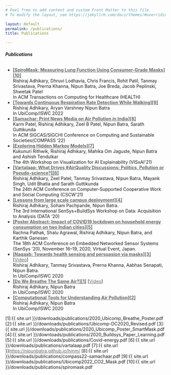 ```yaml
---
# Feel free to add content and custom Front Matter to this file.
# To modify the layout, see https://jekyllrb.com/docs/themes/#overriding-theme-defaults

layout: default
permalink: /publications/
title: Publications

---
```

<style type="text/css">

	a {
		color: #626964
	}
	a:visited {
		color: #626964
	}

</style>

###### **Publications**
- <span style="color:#626964; text-decoration:underline;"><b>[SpiroMask: Measuring Lung Function Using Consumer-Grade Masks][10]</b></span><br>Rishiraj Adhikary, Dhruvi Lodhavia, Chris Francis, Rohit Patil, Tanmay Srivastava, Prerna Khanna, Nipun Batra, Joe Breda, Jacob Peplinski, Shwetak Patel<br>In ACM Transactions on Computing for Healthcare (HEALTH)
- <span style="color:#626964; text-decoration:underline;"><b>[Towards Continuous Respiration Rate Detection While Walking][9]</b></span><br>Rishiraj Adhikary, Aryan Varshney Nipun Batra<br>In UbiComp/ISWC 2022
- <span style="color:#626964; text-decoration:underline;"><b>[Samachar: Print News Media on Air Pollution in India][8]</b></span><br>Karm Patel, Rishiraj Adhikary, Zeel B Patel, Nipun Batra, Sarath Guttikunda<br>In ACM SIGCAS/SIGCHI Conference on Computing and Sustainable Societies(COMPASS ‘22)
- <span style="color:#626964; text-decoration:underline;"><b>[Exploring Hidden Markov Models][7]</b></span><br>Kukunuri Rithwik, Rishiraj Adhikary, Mahika Om Jaguste, Nipun Batra and Ashish Tendulkar<br>The 4th Workshop on
Visualization for AI Explainability (VISxAI'21)
- <span style="color:#626964; text-decoration:underline;"><b>[Vartalaap: What Drives #AirQuality Discussions: Politics, Pollution or Pseudo-science?][6]</b></span><br>Rishiraj Adhikary, Zeel Patel, Tanmay Srivastava, Nipun Batra, Mayank Singh, Udit Bhatia and Sarath Guttikunda <br>The 24th ACM Conference on Computer-Supported Cooperative Work and Social Computing (CSCW'21)
- <span style="color:#626964; text-decoration:underline;"><b>[Lessons from large scale campus deployment][4]</b></span><br>Rishiraj Adhikary, Soham Pachpande, Nipun Batra. <br>The 3rd International SenSys+BuildSys Workshop on Data: Acquisition to Analysis (DATA ’20)
- <span style="color:#626964; text-decoration:underline;"><b>[Poster Abstract: Impact of COVID19 lockdown on household energy consumption on two Indian cities][5]</b></span><br>Rachna Pathak, Shalu Agrawal, Rishiraj Adhikary, Nipun Batra, and Karthik Ganesan<br>The 18th ACM Conference on Embedded Networked Sensor Systems (SenSys ’20), November 16–19, 2020, Virtual Event, Japan.
- <span style="color:#626964; text-decoration:underline;"><b>[Naqaab: Towards health sensing and persuasion via masks][3]</b></span> [[Video](https://www.youtube.com/watch?v=r1itT2J1iks)]<br>Rishiraj Adhikary, Tanmay Srivastava, Prerna Khanna, Aabhas Senapati, Nipun Batra. <br>In UbiComp/ISWC 2020
- <span style="color:#626964; text-decoration:underline;"><b>[Do We Breathe The Same Air?][1]</b></span> [[Video](https://www.youtube.com/watch?v=eRHxXTMms3w)]<br>Rishiraj Adhikary, Nipun Batra <br>In UbiComp/ISWC 2020
- <span style="color:#626964; text-decoration:underline;"><b>[Computational Tools for Understanding Air Pollution][2]</b></span><br>Rishiraj Adhikary, Nipun Batra <br>In UbiComp/ISWC 2020

[1]:{{ site.url }}/downloads/publications/2020_Ubicomp_Breathe_Poster.pdf
[2]:{{ site.url }}/downloads/publications/Ubicomp-DC2020_Revised.pdf
[3]:{{ site.url }}/downloads/publications/2020_Ubicomp_Poster_SmartMask.pdf
[4]:{{ site.url }}/downloads/publications/2020_Buildsys_Paper_Learning.pdf
[5]:{{ site.url }}/downloads/publications/Covid-energy.pdf
[6]:{{ site.url }}/downloads/publications/vartalaap.pdf
[7]:{{ site.url }}https://nipunbatra.github.io/hmm/
[8]:{{ site.url }}/downloads/publications/compass22-samachaar.pdf
[9]:{{ site.url }}/downloads/publications/Ubicomp2022_CO2_Mask.pdf
[10]:{{ site.url }}/downloads/publications/spiromask.pdf

